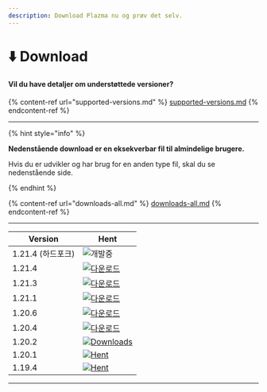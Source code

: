```yaml
---
description: Download Plazma nu og prøv det selv.
---
```


# ⬇️ Download

#### Vil du have detaljer om understøttede versioner?

{% content-ref url="supported-versions.md" %}
[supported-versions.md](supported-versions.md)
{% endcontent-ref %}

***

{% hint style="info" %}

**Nedenstående download er en eksekverbar fil til almindelige brugere.**

Hvis du er udvikler og har brug for en anden type fil, skal du se nedenstående side.

{% endhint %}

{% content-ref url="downloads-all.md" %}
[downloads-all.md](downloads-all.md)
{% endcontent-ref %}

***

<table data-view="cards">
    <thead>
        <tr>
            <th>Version</th>
            <th>Hent</th>
        </tr>
    </thead>
    <tbody>
        <tr>
            <td>1.21.4 (하드포크)</td>
            <td>
                <img src="https://badge.plazmamc.org/0/개발중" alt="개발중">
            </td>
        </tr>
        <tr>
            <td>1.21.4</td>
            <td><a href="https://ci.codemc.io/job/PlazmaMC/job/Plazma/job/dev%252F1.21.4/lastSuccessfulBuild/artifact/build/libs/plazma-paperclip-1.21.4-R0.1-SNAPSHOT-mojmap.jar">
                <img src="https://badge.plazmamc.org/1/다운로드" alt="다운로드">
            </a></td>
        </tr>
        <tr>
            <td>1.21.3</td>
            <td><a href="https://dl.plazmamc.org/1.21.3/">
                <img src="https://badge.plazmamc.org/2/다운로드" alt="다운로드">
            </a></td>
        </tr>
        <tr>
            <td>1.21.1</td>
            <td><a href="https://dl.plazmamc.org/1.21.1/">
                <img src="https://badge.plazmamc.org/4/다운로드" alt="다운로드">
            </a></td>
        </tr>
        <tr>
            <td>1.20.6</td>
            <td><a href="https://dl.plazmamc.org/1.20.6/">
                <img src="https://badge.plazmamc.org/6/다운로드" alt="다운로드">
            </a></td>
        </tr>
        <tr>
            <td>1.20.4</td>
            <td><a href="https://dl.plazmamc.org/1.20.4/1">
                <img src="https://badge.plazmamc.org/4/다운로드" alt="다운로드">
            </a></td>
        </tr>
        <tr>
            <td>1.20.2</td>
            <td><a href="https://dl.plazmamc.org/1.20.2/1">
                <img src="https://badge.plazmamc.org/4/Downloads" alt="Downloads">
            </a></td>
        </tr>
        <tr>
            <td>1.20.1</td>
            <td><a href="https://dl.plazmamc.org/1.20.1/1">
                <img src="https://badge.plazmamc.org/4/Hent" alt="Hent">
            </a></td>
        </tr>
        <tr>
            <td>1.19.4</td>
            <td><a href="https://dl.plazmamc.org/1.19.4/1">
                <img src="https://badge.plazmamc.org/4/Hent" alt="Hent">
            </a></td>
        </tr>
    </tbody>
</table>

***

